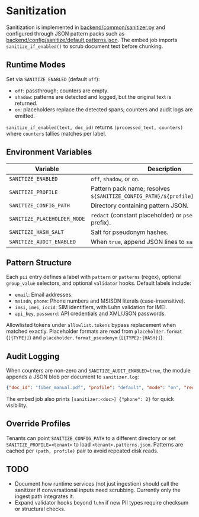 ﻿# Sanitization

Sanitization is implemented in [backend/common/sanitizer.py](../../backend/common/sanitizer.py) and configured through JSON pattern packs such as [backend/config/sanitize/default.patterns.json](../../backend/config/sanitize/default.patterns.json). The embed job imports `sanitize_if_enabled()` to scrub document text before chunking.

## Runtime Modes
Set via `SANITIZE_ENABLED` (default `off`):
- `off`: passthrough; counters are empty.
- `shadow`: patterns are detected and logged, but the original text is returned.
- `on`: placeholders replace the detected spans; counters and audit logs are emitted.

`sanitize_if_enabled(text, doc_id)` returns `(processed_text, counters)` where `counters` tallies matches per label.

## Environment Variables
| Variable | Description | Default |
| --- | --- | --- |
| `SANITIZE_ENABLED` | `off`, `shadow`, or `on`. | `off` |
| `SANITIZE_PROFILE` | Pattern pack name; resolves `${SANITIZE_CONFIG_PATH}/${profile}.patterns.json`. | `default` |
| `SANITIZE_CONFIG_PATH` | Directory containing pattern JSON. | `./config/sanitize` |
| `SANITIZE_PLACEHOLDER_MODE` | `redact` (constant placeholder) or `pseudonym` (hash prefix). | `redact` |
| `SANITIZE_HASH_SALT` | Salt for pseudonym hashes. | `changeme` |
| `SANITIZE_AUDIT_ENABLED` | When `true`, append JSON lines to `sanitizer.log`. | `true` |

## Pattern Structure
Each `pii` entry defines a label with `pattern` or `patterns` (regex), optional `group_value` selectors, and optional `validator` hooks. Default labels include:
- `email`: Email addresses.
- `msisdn`, `phone`: Phone numbers and MSISDN literals (case-insensitive).
- `imsi`, `imei`, `iccid`: SIM identifiers, with Luhn validation for IMEI.
- `api_key`, `password`: API credentials and XML/JSON passwords.

Allowlisted tokens under `allowlist.tokens` bypass replacement when matched exactly. Placeholder formats are read from `placeholder.format` (`[{TYPE}]`) and `placeholder.format_pseudonym` (`[{TYPE}:{HASH}]`).

## Audit Logging
When counters are non-zero and `SANITIZE_AUDIT_ENABLED=true`, the module appends a JSON blob per document to `sanitizer.log`:
```json
{"doc_id": "fiber_manual.pdf", "profile": "default", "mode": "on", "redactions": {"phone": 2}}
```
The embed job also prints `[sanitizer:<doc>] {"phone": 2}` for quick visibility.

## Override Profiles
Tenants can point `SANITIZE_CONFIG_PATH` to a different directory or set `SANITIZE_PROFILE=<tenant>` to load `<tenant>.patterns.json`. Patterns are cached per `(path, profile)` pair to avoid repeated disk reads.

## TODO
- Document how runtime services (not just ingestion) should call the sanitizer if conversational inputs need scrubbing. Currently only the ingest path integrates it.
- Expand validator hooks beyond `luhn` if new PII types require checksum or structural checks.
